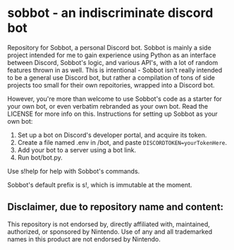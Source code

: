 # sobbot - an indiscriminate discord bot 

Repository for Sobbot, a personal Discord bot.
Sobbot is mainly a side project intended for me to gain experience using Python as an interface between Discord, Sobbot's logic, and various API's, with a lot of random features thrown in as well. This is intentional - Sobbot isn't really intended to be a general use Discord bot, but rather a compilation of tons of side projects too small for their own repoitories, wrapped into a Discord bot.

However, you're more than welcome to use Sobbot's code as a starter for your own bot, or even verbatim rebranded as your own bot. Read the LICENSE for more info on this.
Instructions for setting up Sobbot as your own bot:

1. Set up a bot on Discord's developer portal, and acquire its token.
2. Create a file named .env in /bot, and paste `DISCORDTOKEN=yourTokenHere`.
3. Add your bot to a server using a bot link.
4. Run bot/bot.py.

Use s!help for help with Sobbot's commands.

Sobbot's default prefix is s!, which is immutable at the moment.

## Disclaimer, due to repository name and content:

This repository is not endorsed by, directly affiliated with, maintained, authorized, or sponsored by Nintendo. Use of any and all trademarked names in this product are not endorsed by Nintendo.